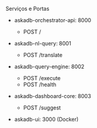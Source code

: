 Serviços e Portas

- askadb-orchestrator-api: 8000
  - POST /

- askadb-nl-query: 8001
  - POST /translate

- askadb-query-engine: 8002
  - POST /execute
  - POST /health

- askadb-dashboard-core: 8003
  - POST /suggest

- askadb-ui: 3000 (Docker)

